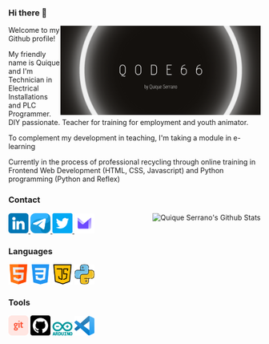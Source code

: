 ### Hi there 👋

<img align='right' src='qode66-logo.png' width='400"'>

Welcome to my Github profile!

My friendly name is Quique and I'm Technician in Electrical Installations and PLC Programmer. DIY passionate. Teacher for training for employment and youth animator.

To complement my development in teaching, I'm taking a module in e-learning

Currently in the process of professional recycling through online training in Frontend Web Development (HTML, CSS, Javascript) and Python programming (Python and Reflex)

### Contact

<a href="https://www.linkedin.com/in/qserrano" target="_blank">
  <img src="./icons/linkedin.png" width="40" alt="Linkedin">
</a>
<a href="https://t.me/qserrano" target="_blank">
  <img src="./icons/telegram.png" width="40" alt="Telegram">
</a>
</a>
<a href="https://twitter.com/qode66" target="_blank">
  <img src="./icons/twitter.png" width="40" alt="Twitter">
</a>
</a>
<a href="mailto:qserrano@protonmail.com" target="_blank">
  <img src="./icons/protonmail.png" width="40" alt="Protonmail">
</a>
<img src="https://github-readme-stats.vercel.app/api?username=qode66&show_icons=true&title_color=fff&icon_color=79ff97&text_color=9f9f9f&bg_color=151515" align="right" alt="Quique Serrano's Github Stats" >

### Languages

<img src="./icons/html.png" width="40" alt="HTML5"> <img src="./icons/css-3.png" width="40" alt="CSS"> <img src="./icons/java-script.png" width="40" alt="JAVASCRIPT"> <img src="./icons/python.png" width="40" alt="PYTHON">


### Tools

<img src="./icons/git.png" width="40" alt="GIT"> <img src="./icons/github.png" width="40" alt="GITHUB"> <img src="./icons/arduino.svg" width="40" alt="ARDUINO"> <img src="./icons/visual-studio.svg" width="40" alt="VISUAL STUDIO">


